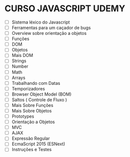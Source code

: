 # CURSO JAVASCRIPT UDEMY

- [ ] Sistema léxico do Javascript
- [ ] Ferramentas para um caçador de bugs
- [ ] Overview sobre orientação a objetos
- [ ] Funções
- [ ] DOM
- [ ] Objetos
- [ ] Mais DOM
- [ ] Strings
- [ ] Number
- [ ] Math
- [ ] Arrays
- [ ] Trabalhando com Datas
- [ ] Temporizadores
- [ ] Browser Object Model (BOM)
- [ ] Saltos ( Controle de Fluxo )
- [ ] Mais Sobre Funções
- [ ] Mais Sobre Objetos
- [ ] Prototypes
- [ ] Orientação a Objetos
- [ ] MVC
- [ ] AJAX
- [ ] Expressão Regular
- [ ] EcmaScript 2015 (ESNext)
- [ ] Instruções e Testes

